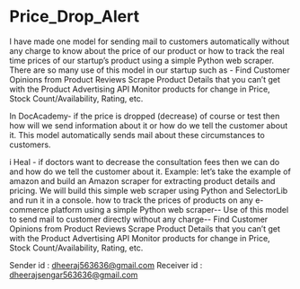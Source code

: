 # Price_Drop_Alert
I have made one model for sending mail to customers automatically without any charge to know about the price of our product or how to track the real time prices of our startup’s product using a simple Python web scraper. There are so many use of this model in our startup such as -
Find Customer Opinions from Product Reviews
Scrape Product Details that you can’t get with the Product Advertising API
Monitor products for change in Price, Stock Count/Availability, Rating, etc. 

In DocAcademy- if the price is dropped (decrease) of course or test then how will we send information about it or how do we tell the customer about it. This model automatically sends mail about these circumstances to customers.

i Heal - if doctors want to decrease the consultation fees then we can do and how do we tell the customer about it. 
Example: let’s take the example of amazon and build an Amazon scraper for extracting product details and pricing. We will build this simple web scraper using Python and SelectorLib and run it in a console. how to track the prices of products on any e-commerce platform using a simple Python web scraper-- 
Use of this model to send mail to customer directly without any charge--
Find Customer Opinions from Product Reviews
Scrape Product Details that you can’t get with the Product Advertising API
Monitor products for change in Price, Stock Count/Availability, Rating, etc. 

Sender id : dheeraj563636@gmail.com
Receiver id : dheerajsengar563636@gmail.com
